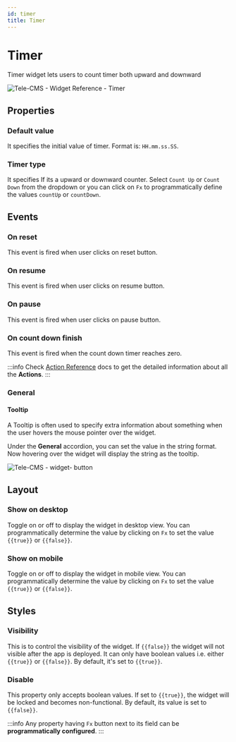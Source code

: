 ```yaml
---
id: timer
title: Timer
---
```

# Timer

Timer widget lets users to count timer both upward and downward

<div style={{textAlign: 'center'}}>

![Tele-CMS - Widget Reference - Timer](/img/widgets/timer/timer.png)

</div>

## Properties

### Default value

It specifies the initial value of timer. Format is: `HH.mm.ss.SS`.

### Timer type

It specifies If its a upward or downward counter. Select `Count Up` or `Count Down` from the dropdown or you can click on `Fx` to programmatically define the values `countUp` or `countDown`.

## Events

### On reset

This event is fired when user clicks on reset button.

### On resume

This event is fired when user clicks on resume button.

### On pause

This event is fired when user clicks on pause button.

### On count down finish

This event is fired when the count down timer reaches zero.

:::info
Check [Action Reference](/docs/actions/show-alert) docs to get the detailed information about all the **Actions**.
:::

### General

#### Tooltip

A Tooltip is often used to specify extra information about something when the user hovers the
mouse pointer over the widget.

Under the <b>General</b> accordion, you can set the value in the string format.
Now hovering over the widget will display the string as the tooltip.

<div style={{textAlign: 'center'}}>

![Tele-CMS - widget- button](/img/tooltip.png)

</div>

## Layout

### Show on desktop

Toggle on or off to display the widget in desktop view. You can programmatically determine the value by clicking on `Fx` to set the value `{{true}}` or `{{false}}`.

### Show on mobile

Toggle on or off to display the widget in mobile view. You can programmatically determine the value by clicking on `Fx` to set the value `{{true}}` or `{{false}}`.

## Styles

### Visibility

This is to control the visibility of the widget. If `{{false}}` the widget will not visible after the app is deployed. It can only have boolean values i.e. either `{{true}}` or `{{false}}`. By default, it's set to `{{true}}`.

### Disable

This property only accepts boolean values. If set to `{{true}}`, the widget will be locked and becomes non-functional. By default, its value is set to `{{false}}`.

:::info
Any property having `Fx` button next to its field can be **programmatically configured**.
:::
